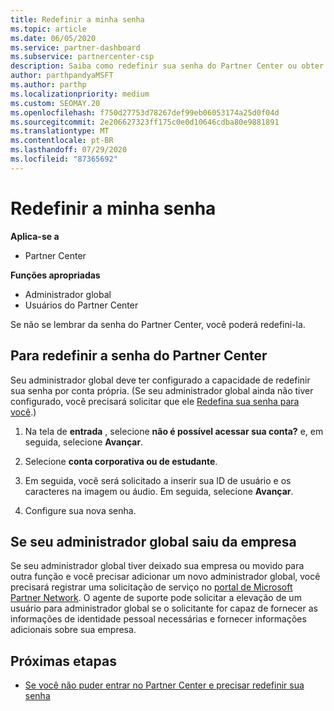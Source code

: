 ```yaml
---
title: Redefinir a minha senha
ms.topic: article
ms.date: 06/05/2020
ms.service: partner-dashboard
ms.subservice: partnercenter-csp
description: Saiba como redefinir sua senha do Partner Center ou obter ajuda do administrador global da sua empresa. Além disso, saiba como adicionar um novo administrador global do Partner Center.
author: parthpandyaMSFT
ms.author: parthp
ms.localizationpriority: medium
ms.custom: SEOMAY.20
ms.openlocfilehash: f750d27753d78267def99eb06053174a25d0f04d
ms.sourcegitcommit: 2e206627323ff175c0e0d10646cdba80e9881891
ms.translationtype: MT
ms.contentlocale: pt-BR
ms.lasthandoff: 07/29/2020
ms.locfileid: "87365692"
---
```

# <a name="reset-my-password"></a>Redefinir a minha senha

**Aplica-se a**

- Partner Center
 
**Funções apropriadas**

- Administrador global
- Usuários do Partner Center


Se não se lembrar da senha do Partner Center, você poderá redefini-la.

## <a name="to-reset-your-partner-center-password"></a>Para redefinir a senha do Partner Center

Seu administrador global deve ter configurado a capacidade de redefinir sua senha por conta própria. (Se seu administrador global ainda não tiver configurado, você precisará solicitar que ele [Redefina sua senha para você](reset-a-user-password.md).)

1. Na tela de **entrada** , selecione **não é possível acessar sua conta?** e, em seguida, selecione **Avançar**.

2. Selecione **conta corporativa ou de estudante**.

3. Em seguida, você será solicitado a inserir sua ID de usuário e os caracteres na imagem ou áudio. Em seguida, selecione **Avançar**.

4. Configure sua nova senha.

## <a name="if-your-global-admin-has-left-the-company"></a>Se seu administrador global saiu da empresa

Se seu administrador global tiver deixado sua empresa ou movido para outra função e você precisar adicionar um novo administrador global, você precisará registrar uma solicitação de serviço no [portal de Microsoft Partner Network](https://partner.microsoft.com/commercial#/). O agente de suporte pode solicitar a elevação de um usuário para administrador global se o solicitante for capaz de fornecer as informações de identidade pessoal necessárias e fornecer informações adicionais sobre sua empresa.

## <a name="next-steps"></a>Próximas etapas

- [Se você não puder entrar no Partner Center e precisar redefinir sua senha](unable-to-sign-in.md)
